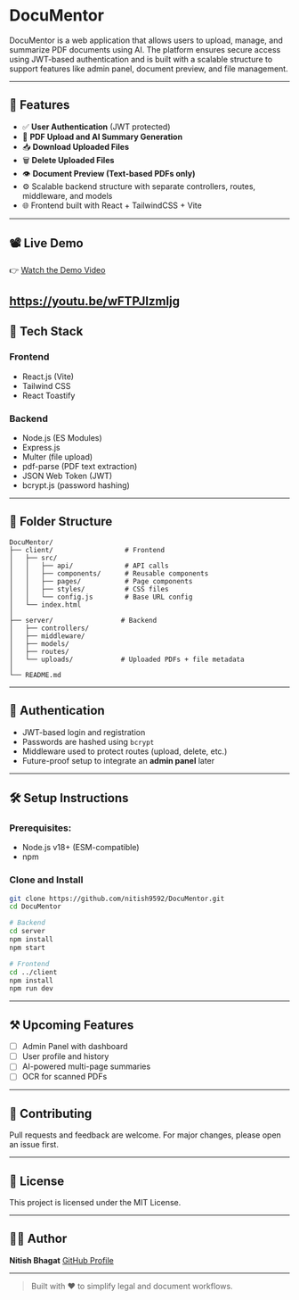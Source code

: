 # DocuMentor

DocuMentor is a web application that allows users to upload, manage, and summarize PDF documents using AI. The platform ensures secure access using JWT-based authentication and is built with a scalable structure to support features like admin panel, document preview, and file management.

---

## 🚀 Features

* ✅ **User Authentication** (JWT protected)
* 📄 **PDF Upload and AI Summary Generation**
* 📥 **Download Uploaded Files**
* 🗑️ **Delete Uploaded Files**
* 👁️ **Document Preview (Text-based PDFs only)**
* ⚙️ Scalable backend structure with separate controllers, routes, middleware, and models
* 🌐 Frontend built with React + TailwindCSS + Vite

---
## 📽️ Live Demo

👉 [Watch the Demo Video](https://youtu.be/wFTPJlzmIjg)


https://youtu.be/wFTPJlzmIjg
---

## 🧠 Tech Stack

### Frontend

* React.js (Vite)
* Tailwind CSS
* React Toastify

### Backend

* Node.js (ES Modules)
* Express.js
* Multer (file upload)
* pdf-parse (PDF text extraction)
* JSON Web Token (JWT)
* bcrypt.js (password hashing)

---

## 📁 Folder Structure

```
DocuMentor/
├── client/                  # Frontend
│   ├── src/
│   │   ├── api/             # API calls
│   │   ├── components/      # Reusable components
│   │   ├── pages/           # Page components
│   │   ├── styles/          # CSS files
│   │   └── config.js        # Base URL config
│   └── index.html
│
├── server/                 # Backend
│   ├── controllers/
│   ├── middleware/
│   ├── models/
│   ├── routes/
│   └── uploads/            # Uploaded PDFs + file metadata
│
└── README.md
```

---

## 🔐 Authentication

* JWT-based login and registration
* Passwords are hashed using `bcrypt`
* Middleware used to protect routes (upload, delete, etc.)
* Future-proof setup to integrate an **admin panel** later

---

## 🛠️ Setup Instructions

### Prerequisites:

* Node.js v18+ (ESM-compatible)
* npm

### Clone and Install

```bash
git clone https://github.com/nitish9592/DocuMentor.git
cd DocuMentor

# Backend
cd server
npm install
npm start

# Frontend
cd ../client
npm install
npm run dev
```

---

## ⚒️ Upcoming Features

* [ ] Admin Panel with dashboard
* [ ] User profile and history
* [ ] AI-powered multi-page summaries
* [ ] OCR for scanned PDFs

---

## 🤝 Contributing

Pull requests and feedback are welcome. For major changes, please open an issue first.

---

## 📜 License

This project is licensed under the MIT License.

---

## 🙋‍♂️ Author

**Nitish Bhagat**
[GitHub Profile](https://github.com/nitish9592)

---

> Built with ❤️ to simplify legal and document workflows.
